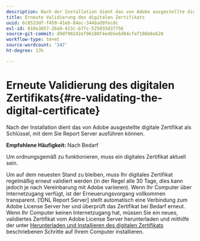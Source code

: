 ```yaml
---
description: Nach der Installation dient das von Adobe ausgestellte digitale Zertifikat als Schlüssel, mit dem Sie Report Server ausführen können.
title: Erneute Validierung des digitalen Zertifikats
uuid: 6c8533df-f459-41eb-84ac-344bad9fecdc
exl-id: 810e3057-26a9-413c-b77c-525035d37756
source-git-commit: d9df90242ef96188f4e4b5e6d04cfef196b0a628
workflow-type: tm+mt
source-wordcount: '147'
ht-degree: 13%

---
```


# Erneute Validierung des digitalen Zertifikats{#re-validating-the-digital-certificate}

Nach der Installation dient das von Adobe ausgestellte digitale Zertifikat als Schlüssel, mit dem Sie Report Server ausführen können.

**Empfohlene Häufigkeit:** Nach Bedarf

Um ordnungsgemäß zu funktionieren, muss ein digitales Zertifikat aktuell sein.

Um auf dem neuesten Stand zu bleiben, muss Ihr digitales Zertifikat regelmäßig erneut validiert werden (in der Regel alle 30 Tage, dies kann jedoch je nach Vereinbarung mit Adobe variieren). Wenn Ihr Computer über Internetzugang verfügt, ist der Erneuerungsvorgang vollkommen transparent. [!DNL Report Server] stellt automatisch eine Verbindung zum Adobe License Server her und überprüft das Zertifikat bei Bedarf erneut. Wenn Ihr Computer keinen Internetzugang hat, müssen Sie ein neues, validiertes Zertifikat vom Adobe License Server herunterladen und mithilfe der unter [Herunterladen und Installieren des digitalen Zertifikats](../../../home/c-rpt-oview/c-inst-rpt/c-install-dig-cert/c-install-dig-cert.md#concept-5a61fc67df3643598c7c403962075f76) beschriebenen Schritte auf Ihrem Computer installieren.

